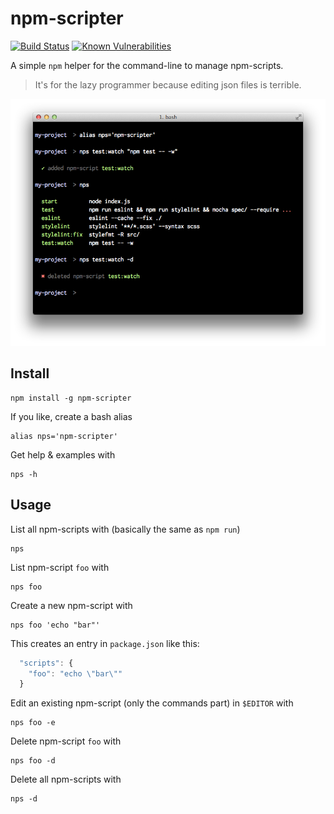 # npm-scripter

[![Build Status](https://travis-ci.org/thomd/npm-scripter.png)](https://travis-ci.org/thomd/npm-scripter)
[![Known Vulnerabilities](https://snyk.io/test/github/thomd/npm-scripter/badge.svg)](https://snyk.io/test/github/thomd/npm-scripter)

A simple `npm` helper for the command-line to manage npm-scripts.

> It's for the lazy programmer because editing json files is terrible.

<img src="https://raw.githubusercontent.com/thomd/npm-scripter/images/screenshot.png">

## Install

```shell
npm install -g npm-scripter
```

If you like, create a bash alias

```shell
alias nps='npm-scripter'
```

Get help & examples with

```shell
nps -h
```

## Usage

List all npm-scripts with (basically the same as `npm run`)

```shell
nps
```

List npm-script `foo` with

```shell
nps foo
```

Create a new npm-script with

```shell
nps foo 'echo "bar"'
```

This creates an entry in `package.json` like this:

```javascript
  "scripts": {
    "foo": "echo \"bar\""
  }
```

Edit an existing npm-script (only the commands part) in `$EDITOR` with

```shell
nps foo -e
```

Delete npm-script `foo` with

```shell
nps foo -d
```


Delete all npm-scripts with

```shell
nps -d
```


